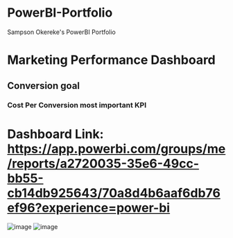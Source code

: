 # PowerBI-Portfolio
Sampson Okereke's PowerBI Portfolio

# Marketing Performance Dashboard
## Conversion goal 
### Cost Per Conversion most important KPI 

# Dashboard Link: https://app.powerbi.com/groups/me/reports/a2720035-35e6-49cc-bb55-cb14db925643/70a8d4b6aaf6db76ef96?experience=power-bi


![image](https://github.com/sampsoncco/PowerBI-Portfolio/assets/122312933/85b2164e-6921-4fdd-9efc-86a3de549c13)
![image](https://github.com/sampsoncco/PowerBI-Portfolio/assets/122312933/9c35b148-1540-4639-8c76-0a842ad97d12)

